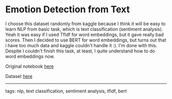 # Emotion Detection from Text

I choose this dataset randomly from kaggle because I think it will be easy to learn NLP from basic task, which is text classification (sentiment analysis). 
Yeah it was easy if I used TfIdf for word embeddings, but it gave really bad scores. Then I decided to use BERT for word embeddings, but turns out that
i have too much data and kaggle couldn't handle it :). I'm done with this. Despite I couldn't finish this task, at least, I quite understand how to do
word embeddings now.

Original notebook [here](https://www.kaggle.com/code/iqbalpahlevi/emotion-detection?scriptVersionId=144824535)

Dataset [here](https://www.kaggle.com/datasets/pashupatigupta/emotion-detection-from-text/data)

---
tags: nlp, text classification, sentiment analysis, tfidf, bert

